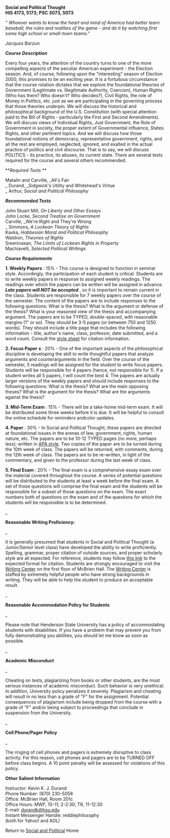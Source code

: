 **Social and Political Thought  
HIS 4173, 5173; PSC 3073, 5073**

_" Whoever wants to know the heart and mind of America had better learn
baseball, the rules and realities of the game - and do it by watching first
some high school or small-town teams."_

_Jacques Barzun_

_**Course Description**_

Every four years, the attention of the country turns to one of the more
compelling aspects of the peculiar American experiment - the Election season.
And, of course, following upon the "interesting" season of Election 2000, this
promises to be an exciting year.  It is a fortuitous circumstance that the
course rotation dictates that we explore the foundational theories of
Government (Legitimate vs. Illegitimate Authority, Coercion), Human Rights
(Who has them? Who doesn't? Who decides?), Civil Rights, the role of Money in
Politics, etc. just as we are participating in the governing process that
those theories underpin. We will discuss the historical and philosophical
background of the U.S. Constitution (with special attention paid to the Bill
of Rights - particularly the First and Second Amendments).  We will discuss
views of Individual Rights, Just Government, the Role of Government in
society, the proper extent of Governmental influence, States Rights, and other
pertinent topics. And we will discuss how those foundational notions of
democracy, representative government, rights, and all the rest are employed,
neglected, ignored, and exalted in the actual practice of politics and civil
discourse.  That is to say, we will discuss POLITICS - its practice, its
abuses, its current state.  There are several texts required for the course
and several others recommended.

**_Required Texts_ **

Matalin and Carville, _All's Fair  
_ Durand, _Sidgwick's Utility and Whitehead's Virtue  
_ Arthur, _Social and Political Philosophy_

**_Recommended Texts_**

John Stuart Mill, _On Liberty and Other Essays_  
John Locke, _Second Treatise on Government_  
Carville, _We're Right and They're Wrong  
_ Simmons, _A Lockean Theory of Rights_  
Kavka, _Hobbesian Moral and Political Philosophy_  
Waldron, _Theories of Rights_  
Sreenivasan, _The Limits of Lockean Rights in Property_  
Machiavelli, _Selected Political Writings_

_**Course Requirements**_

**1\. Weekly Papers** : 15% - This course is designed to function in seminar
style. Accordingly, the participation of each student is critical. Students
are to write weekly papers in response to assigned weekly readings.  The
readings over which the papers can be written will be assigned in advance.
_**_Late papers will NOT be accepted_**_ , so it is important to remain
current in the class.  Students are responsible for 7 weekly papers over the
course of the semester. The content of the papers are to include responses to
the following questions: What is the thesis?  What is the argument or defense
of the thesis?  What is your reasoned view of the thesis and accompanying
argument.  The papers are to be TYPED, double-spaced, with reasonable margins
(1" or so).  They should be 3-5 pages (or between 750 and 1250 words).  They
should include a title page that includes the following information - title,
author's name, class, professor, date submitted, and a word count.  Consult
the [style sheet](style_sheet.htm) for citation information.

**2\. Focus Paper** **s** : 20% - One of the important aspects of the
philosophical discipline is developing the skill to write thoughtful papers
that analyze arguments and counterarguments in the field.  Over the course of
the semester, 5 readings will be assigned for the student to write focus
papers.  Students will be responsible for 4 papers (hence, not responsible for
1). If a student writes all 5 papers, I will count the best 4.  The papers are
actually larger versions of the weekly papers and should include responses to
the following questions: What is the thesis?  What are the main opposing
theses?  What is the argument for the thesis?  What are the arguments against
the thesis?

**3\. Mid-Term Exam** : 15% - There will be a take-home mid-term exam.  It
will be distributed some three weeks before it is due.  It will be helpful to
consult the online schedule for reminders andcolor updates.

**4\. Paper** : 30% - In Social and Political Thought, these papers are
directed at foundational issues in the arenas of law, government, rights,
human nature, etc. The papers are to be 10-12 TYPED pages (no more, perhaps
less); written in [ APA style](style_sheet.htm). Two copies of the paper are
to be turned during the 10th week of class. The papers will be returned, with
comments, during the 12th week of class. The papers are to be re-written, in
light of the commentary, and given to the professor during the last week of
class.

**5\. Final Exam** : 20% - The final exam is a comprehensive essay exam over
the material covered throughout the course.  A series of potential questions
will be distributed to the students at least a week before the final exam.  A
set of those questions will comprise the final exam and the students will be
responsible for a subset of those questions on the exam.  The exact numbers
both of questions on the exam and of the questions for which the students will
be responsible is to be determined.

_

**Reasonable Writing Proficiency:**

_

It is generally presumed that students in Social and Political Thought (a
Junior/Senior level class) have developed the ability to write proficiently.
Spelling, grammar, proper citation of outside sources, and proper scholarly
style are all expected.  For reference, students may follow [this
link](style_sheet.htm) to the expected format for citation.  Students are
strongly encouraged to visit the [Writing
Center](http://www.hsu.edu/dept/ewc/) on the first floor of McBrien Hall.  The
[Writing Center](http://www.hsu.edu/dept/ewc/) is staffed by extremely helpful
people who have strong backgrounds in writing.  They will be able to help the
student to produce an acceptable result.

_

**Reasonable Accommodation Policy for Students**

_

Please note that Henderson State University has a policy of accommodating
students with disabilities. If you have a problem that may prevent you from
fully demonstrating you abilities, you should let me know as soon as possible.

_

**Academic Misconduct**

_

Cheating on tests, plagiarizing from books or other students, are the most
serious instances of academic misconduct. Such behavior is very unethical. In
addition, University policy penalizes it severely.  Plagiarism and cheating
will result in no less than a grade of "F" for the assignment.  Potential
consequences of plagiarism include being dropped from the course with a grade
of "F" and/or being subject to proceedings that conclude in suspension from
the University.

_

**Cell Phone/Pager Policy**

_

The ringing of cell phones and pagers is extremely disruptive to class
activity.  For this reason, cell phones and pagers are to be TURNED OFF before
class begins.  A 10 point penalty will be assessed for violations of this
policy.

**Other Salient Information**

Instructor:  Kevin K. J. Durand  
Phone Number: (870) 230-5058  
Office: McBrien Hall, Room 201c  
Office Hours: MWF, 10-11; 2-2:30; TR, 11-12:30  
E-mail: [durandk@hsu.edu](mailto:durandk@hsu.edu "Select to send mail to
durand k@h s u.e d u")  
Instant Messenger Handle: reddiephilosophy  
     (both for Yahoo! and AOL)

Return to [Social and Political](socpol.htm "Select to go to the Social and
Political Philosophy Home Page") Home

